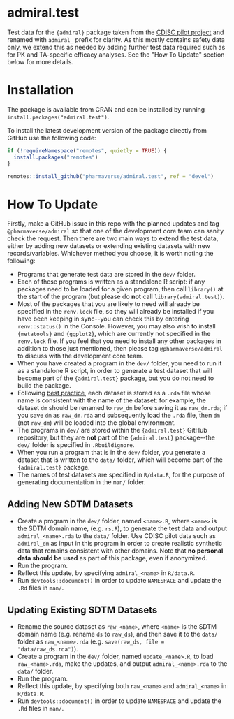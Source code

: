# admiral.test

Test data for the `{admiral}` package taken from the [CDISC pilot project](https://github.com/cdisc-org/sdtm-adam-pilot-project) and renamed with `admiral_` prefix for clarity.
As this mostly contains safety data only, we extend this as needed by adding further test data required such as for PK and TA-specific efficacy analyses.
See the "How To Update" section below for more details.

# Installation

The package is available from CRAN and can be installed by running `install.packages("admiral.test")`.

To install the latest development version of the package directly from GitHub use the following code:

```r
if (!requireNamespace("remotes", quietly = TRUE)) {
  install.packages("remotes")
}

remotes::install_github("pharmaverse/admiral.test", ref = "devel")
```

# How To Update

Firstly, make a GitHub issue in this repo with the planned updates and tag `@pharmaverse/admiral` so that one of the development core team can sanity check the request.
Then there are two main ways to extend the test data, either by adding new datasets or extending existing datasets with new records/variables. Whichever method you choose, it is worth noting the following:

-   Programs that generate test data are stored in the `dev/` folder.
-   Each of these programs is written as a standalone R script: if any packages need to be loaded for a given program, then call `library()` at the start of the program (but please do **not** call `library(admiral.test)`).
-   Most of the packages that you are likely to need will already be specified in the `renv.lock` file, so they will already be installed if you have been keeping in sync--you can check this by entering `renv::status()` in the Console. However, you may also wish to install `{metatools}` and `{ggplot2}`, which are currently not specified in the `renv.lock` file. If you feel that you need to install any other packages in addition to those just mentioned, then please tag `@pharmaverse/admiral` to discuss with the development core team.
-   When you have created a program in the `dev/` folder, you need to run it as a standalone R script, in order to generate a test dataset that will become part of the `{admiral.test}` package, but you do not need to build the package.
-   Following [best practice](https://r-pkgs.org/data.html#sec-data-data), each dataset is stored as a `.rda` file whose name is consistent with the name of the dataset: for example, the dataset `dm` should be renamed to `raw_dm` before saving it as `raw_dm.rda`; if you save `dm` as `raw_dm.rda` and subsequently load the `.rda` file, then `dm` (not `raw_dm`) will be loaded into the global environment.
-   The programs in `dev/` are stored within the `{admiral.test}` GitHub repository, but they are **not** part of the `{admiral.test}` package--the `dev/` folder is specified in `.Rbuildignore`.
-   When you run a program that is in the `dev/` folder, you generate a dataset that is written to the `data/` folder, which will become part of the `{admiral.test}` package.
-   The names of test datasets are specified in `R/data.R`, for the purpose of generating documentation in the `man/` folder.

## Adding New SDTM Datasets

-   Create a program in the `dev/` folder, named `<name>.R`, where `<name>` is the SDTM domain name, (e.g. `rs.R`), to generate the test data and output `admiral_<name>.rda` to the `data/` folder. Use CDISC pilot data such as `admiral_dm` as input in this program in order to create realistic synthetic data that remains consistent with other domains. Note that **no personal data should be used** as part of this package, even if anonymized.
-   Run the program.
-   Reflect this update, by specifying `admiral_<name>` in `R/data.R`.
-   Run `devtools::document()` in order to update `NAMESPACE` and update the `.Rd` files in `man/`.

## Updating Existing SDTM Datasets

-   Rename the source dataset as `raw_<name>`, where `<name>` is the SDTM domain name (e.g. rename `ds` to `raw_ds`), and then save it to the `data/` folder as `raw_<name>.rda` (e.g. `save(raw_ds, file = "data/raw_ds.rda")`).
-   Create a program in the `dev/` folder, named `update_<name>.R`, to load `raw_<name>.rda`, make the updates, and output `admiral_<name>.rda` to the `data/` folder.
-   Run the program.
-   Reflect this update, by specifying both `raw_<name>` and `admiral_<name>` in `R/data.R`.
-   Run `devtools::document()` in order to update `NAMESPACE` and update the `.Rd` files in `man/`.

